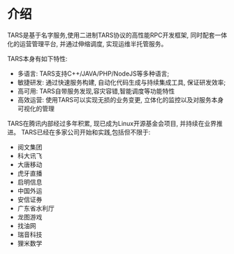 # 介绍

TARS是基于名字服务,使用二进制TARS协议的高性能RPC开发框架, 同时配套一体化的运营管理平台, 并通过伸缩调度, 实现运维半托管服务。

TARS本身有如下特性:
* 多语言: TARS支持C++/JAVA/PHP/NodeJS等多种语言; 
* 敏捷研发: 通过快速服务构建, 自动化代码生成与持续集成工具, 保证研发效率;
* 高可用: TARS自带服务发现,容灾容错,智能调度等功能特性
* 高效运营: 使用TARS可以实现无损的业务变更, 立体化的监控以及对服务本身可视化的管理

TARS在腾讯内部经过多年积累, 现已成为Linux开源基金会项目, 并持续在业界推进。
TARS已经在多家公司开始和实践,包括但不限于:
* 阅文集团
* 科大讯飞
* 大唐移动
* 虎牙直播
* 启明信息
* 中国外运
* 安信证券
* 广东省水利厅
* 龙图游戏
* 找油网
* 瑞音科技
* 狸米数学